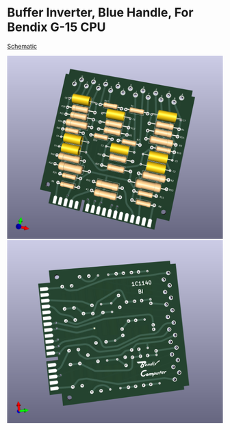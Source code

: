 # Buffer Inverter, Blue Handle, For Bendix G-15 CPU
[Schematic](G15_Blue_BI/G15_Blue_BI_Schematic.pdf)

![Front](G15_Blue_BI/G15_Blue_BI_Front.png)
![Back](G15_Blue_BI/G15_Blue_BI_Back.png)

